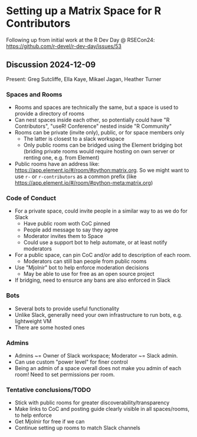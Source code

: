 # Setting up a Matrix Space for R Contributors

Following up from initial work at the R Dev Day @ RSECon24: https://github.com/r-devel/r-dev-day/issues/53

## Discussion 2024-12-09

Present: Greg Sutcliffe, Ella Kaye, Mikael Jagan, Heather Turner

### Spaces and Rooms

* Rooms and spaces are technically the same, but a space is used to provide a directory of rooms
* Can nest spaces inside each other, so potentially could have "R Contributors", "useR! Conference" nested inside "R Community"
* Rooms can be private (invite only), public, or for space members only
  * The latter is closest to a slack workspace
  * Only public rooms can be bridged using the Element bridging bot (briding private rooms would require hosting on own server or renting one, e.g. from Element)
* Public rooms have an address like: https://app.element.io/#/room/#python:matrix.org. So we might want to use `r-` or `r-contributors` as a common prefix (like https://app.element.io/#/room/#python-meta:matrix.org)

### Code of Conduct

* For a private space, could invite people in a similar way to as we do for Slack
    * Have public room woth CoC pinned
    * People add message to say they agree
    * Moderator invites them to Space
    * Could use a support bot to help automate, or at least notify moderators
* For a public space, can pin CoC and/or add to description of each room.
    * Moderators can still ban people from public rooms
* Use "Mjolnir" bot to help enforce moderation decisions
    * May be able to use for free as an open source project
* If bridging, need to ensurce any bans are also enforced in Slack

### Bots

* Several bots to provide useful functionality
* Unlike Slack, generally need your own infrastructure to run bots, e.g. lightweight VM
* There are some hosted ones

### Admins

* Admins ~= Owner of Slack workspace; Moderator ~= Slack admin.
* Can use custom "power level" for finer control
* Being an admin of a space overall does not make you admin of each room! Need to set permissions per room.

### Tentative conclusions/TODO

* Stick with public rooms for greater discoverability/transparency
* Make links to CoC and posting guide clearly visible in all spaces/rooms, to help enforce
* Get Mjolnir for free if we can
* Continue setting up rooms to match Slack channels


